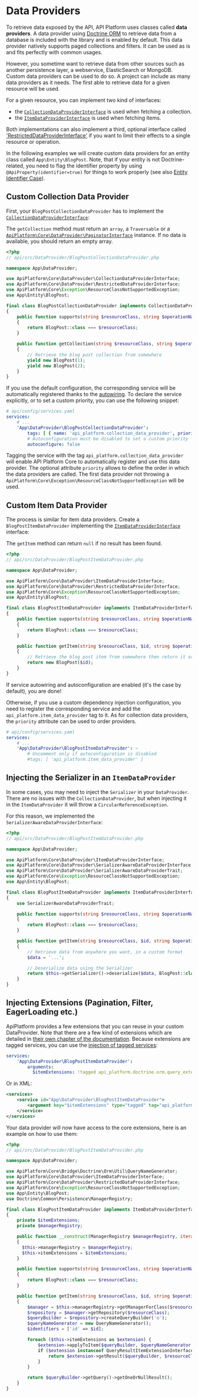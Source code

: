 # Data Providers

To retrieve data exposed by the API, API Platform uses classes called **data providers**. A data provider using [Doctrine
ORM](http://www.doctrine-project.org/projects/orm.html) to retrieve data from a database is included with the library and
is enabled by default. This data provider natively supports paged collections and filters. It can be used as is and fits
perfectly with common usages.

However, you sometime want to retrieve data from other sources such as another persistence layer, a webservice, ElasticSearch
or MongoDB.
Custom data providers can be used to do so. A project can include as many data providers as it needs. The first able to
retrieve data for a given resource will be used.

For a given resource, you can implement two kind of interfaces:

* the [`CollectionDataProviderInterface`](https://github.com/api-platform/core/blob/master/src/DataProvider/CollectionDataProviderInterface.php)
  is used when fetching a collection.
* the [`ItemDataProviderInterface`](https://github.com/api-platform/core/blob/master/src/DataProvider/ItemDataProviderInterface.php)
  is used when fetching items.

Both implementations can also implement a third, optional interface called
['RestrictedDataProviderInterface'](https://github.com/api-platform/core/blob/master/src/DataProvider/RestrictedDataProviderInterface.php)
if you want to limit their effects to a single resource or operation.

In the following examples we will create custom data providers for an entity class called `App\Entity\BlogPost`.
Note, that if your entity is not Doctrine-related, you need to flag the identifier property by using `@ApiProperty(identifier=true)` for things to work properly (see also [Entity Identifier Case](serialization.md#entity-identifier-case)).

## Custom Collection Data Provider

First, your `BlogPostCollectionDataProvider` has to implement the [`CollectionDataProviderInterface`](https://github.com/api-platform/core/blob/master/src/DataProvider/CollectionDataProviderInterface.php):

The `getCollection` method must return an `array`, a `Traversable` or a [`ApiPlatform\Core\DataProvider\PaginatorInterface`](https://github.com/api-platform/core/blob/master/src/DataProvider/PaginatorInterface.php) instance.
If no data is available, you should return an empty array.

```php
<?php
// api/src/DataProvider/BlogPostCollectionDataProvider.php

namespace App\DataProvider;

use ApiPlatform\Core\DataProvider\CollectionDataProviderInterface;
use ApiPlatform\Core\DataProvider\RestrictedDataProviderInterface;
use ApiPlatform\Core\Exception\ResourceClassNotSupportedException;
use App\Entity\BlogPost;

final class BlogPostCollectionDataProvider implements CollectionDataProviderInterface, RestrictedDataProviderInterface
{
    public function supports(string $resourceClass, string $operationName = null, array $context = []): bool
    {
        return BlogPost::class === $resourceClass;
    }

    public function getCollection(string $resourceClass, string $operationName = null): \Generator
    {
        // Retrieve the blog post collection from somewhere
        yield new BlogPost(1);
        yield new BlogPost(2);
    }
}
```

If you use the default configuration, the corresponding service will be automatically registered thanks to the [autowiring](https://symfony.com/doc/current/service_container/autowiring.html).
To declare the service explicitly, or to set a custom priority, you can use the following snippet:

```yaml
# api/config/services.yaml
services:
    # ...
    'App\DataProvider\BlogPostCollectionDataProvider':
        tags: [ { name: 'api_platform.collection_data_provider', priority: 2 } ]
        # Autoconfiguration must be disabled to set a custom priority
        autoconfigure: false
```

Tagging the service with the tag `api_platform.collection_data_provider` will enable API Platform Core to automatically
register and use this data provider. The optional attribute `priority` allows to define the order in which the
data providers are called. The first data provider not throwing a `ApiPlatform\Core\Exception\ResourceClassNotSupportedException`
will be used.

## Custom Item Data Provider

The process is similar for item data providers. Create a `BlogPostItemDataProvider` implementing the [`ItemDataProviderInterface`](https://github.com/api-platform/core/blob/master/src/DataProvider/ItemDataProviderInterface.php)
interface:

The `getItem` method can return `null` if no result has been found.

```php
<?php
// api/src/DataProvider/BlogPostItemDataProvider.php

namespace App\DataProvider;

use ApiPlatform\Core\DataProvider\ItemDataProviderInterface;
use ApiPlatform\Core\DataProvider\RestrictedDataProviderInterface;
use ApiPlatform\Core\Exception\ResourceClassNotSupportedException;
use App\Entity\BlogPost;

final class BlogPostItemDataProvider implements ItemDataProviderInterface, RestrictedDataProviderInterface
{
    public function supports(string $resourceClass, string $operationName = null, array $context = []): bool
    {
        return BlogPost::class === $resourceClass;
    }

    public function getItem(string $resourceClass, $id, string $operationName = null, array $context = []): ?BlogPost
    {
        // Retrieve the blog post item from somewhere then return it or null if not found
        return new BlogPost($id);
    }
}
```

If service autowiring and autoconfiguration are enabled (it's the case by default), you are done!

Otherwise, if you use a custom dependency injection configuration, you need to register the corresponding service and add the
`api_platform.item_data_provider` tag to it. As for collection data providers, the `priority` attribute can be used to order
providers.

```yaml
# api/config/services.yaml
services:
    # ...
    'App\DataProvider\BlogPostItemDataProvider': ~
        # Uncomment only if autoconfiguration is disabled
        #tags: [ 'api_platform.item_data_provider' ]
```

## Injecting the Serializer in an `ItemDataProvider`

In some cases, you may need to inject the `Serializer` in your `DataProvider`. There are no issues with the
`CollectionDataProvider`, but when injecting it in the `ItemDataProvider` it will throw a `CircularReferenceException`.

For this reason, we implemented the `SerializerAwareDataProviderInterface`:

```php
<?php
// api/src/DataProvider/BlogPostItemDataProvider.php

namespace App\DataProvider;

use ApiPlatform\Core\DataProvider\ItemDataProviderInterface;
use ApiPlatform\Core\DataProvider\SerializerAwareDataProviderInterface;
use ApiPlatform\Core\DataProvider\SerializerAwareDataProviderTrait;
use ApiPlatform\Core\Exception\ResourceClassNotSupportedException;
use App\Entity\BlogPost;

final class BlogPostItemDataProvider implements ItemDataProviderInterface, SerializerAwareDataProviderInterface
{
    use SerializerAwareDataProviderTrait;

    public function supports(string $resourceClass, string $operationName = null, array $context = []): bool
    {
        return BlogPost::class === $resourceClass;
    }

    public function getItem(string $resourceClass, $id, string $operationName = null, array $context = []): ?BlogPost
    {
        // Retrieve data from anywhere you want, in a custom format
        $data = '...';

        // Deserialize data using the Serializer
        return $this->getSerializer()->deserialize($data, BlogPost::class, 'custom');
    }
}
```

## Injecting Extensions (Pagination, Filter, EagerLoading etc.)

ApiPlatform provides a few extensions that you can reuse in your custom DataProvider.
Note that there are a few kind of extensions which are detailed in [their own chapter of the documentation](extensions.md).
Because extensions are tagged services, you can use the [injection of tagged services](https://symfony.com/blog/new-in-symfony-3-4-simpler-injection-of-tagged-services):

```yaml
services:
    'App\DataProvider\BlogPostItemDataProvider':
        arguments:
          $itemExtensions: !tagged api_platform.doctrine.orm.query_extension.item
```

Or in XML:

```xml
<services>
    <service id="App\DataProvider\BlogPostItemDataProvider">
        <argument key="$itemExtensions" type="tagged" tag="api_platform.doctrine.orm.query_extension.item" />
    </service>
</services>
```

Your data provider will now have access to the core extensions, here is an example on how to use them:

```php
<?php
// api/src/DataProvider/BlogPostItemDataProvider.php

namespace App\DataProvider;

use ApiPlatform\Core\Bridge\Doctrine\Orm\Util\QueryNameGenerator;
use ApiPlatform\Core\DataProvider\ItemDataProviderInterface;
use ApiPlatform\Core\DataProvider\RestrictedDataProviderInterface;
use ApiPlatform\Core\Exception\ResourceClassNotSupportedException;
use App\Entity\BlogPost;
use Doctrine\Common\Persistence\ManagerRegistry;

final class BlogPostItemDataProvider implements ItemDataProviderInterface, RestrictedDataProviderInterface
{
    private $itemExtensions;
    private $managerRegistry;

    public function __construct(ManagerRegistry $managerRegistry, iterable $itemExtensions)
    {
      $this->managerRegistry = $managerRegistry;
      $this->itemExtensions = $itemExtensions;
    }

    public function supports(string $resourceClass, string $operationName = null, array $context = []): bool
    {
        return BlogPost::class === $resourceClass;
    }

    public function getItem(string $resourceClass, $id, string $operationName = null, array $context = []): ?BlogPost
    {
        $manager = $this->managerRegistry->getManagerForClass($resourceClass);
        $repository = $manager->getRepository($resourceClass);
        $queryBuilder = $repository->createQueryBuilder('o');
        $queryNameGenerator = new QueryNameGenerator();
        $identifiers = ['id' => $id];

        foreach ($this->itemExtensions as $extension) {
            $extension->applyToItem($queryBuilder, $queryNameGenerator, $resourceClass, $identifiers, $operationName, $context);
            if ($extension instanceof QueryResultItemExtensionInterface && $extension->supportsResult($resourceClass, $operationName, $context))                 {
                return $extension->getResult($queryBuilder, $resourceClass, $operationName, $context);
            }
        }

        return $queryBuilder->getQuery()->getOneOrNullResult();
    }
}

```
